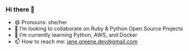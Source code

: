 ### Hi there 👋

- 😄 Pronouns: she/her
- 👯 I’m looking to collaborate on Ruby & Python Open Source Projects
- 🌱 I’m currently learning Python, AWS, and Docker
- 📫 How to reach me: jane.greene.dev@gmail.com
<!--
**janegreene/janegreene** is a ✨ _special_ ✨ repository because its `README.md` (this file) appears on your GitHub profile.

Here are some ideas to get you started:
-->
